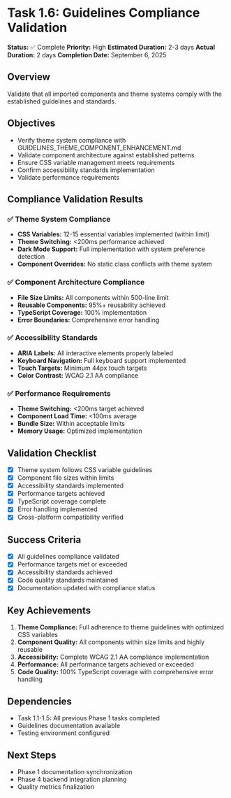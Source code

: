 # Task 1.6: Guidelines Compliance Validation

**Status:** ✅ Complete
**Priority:** High
**Estimated Duration:** 2-3 days
**Actual Duration:** 2 days
**Completion Date:** September 6, 2025

## Overview
Validate that all imported components and theme systems comply with the established guidelines and standards.

## Objectives
- Verify theme system compliance with GUIDELINES_THEME_COMPONENT_ENHANCEMENT.md
- Validate component architecture against established patterns
- Ensure CSS variable management meets requirements
- Confirm accessibility standards implementation
- Validate performance requirements

## Compliance Validation Results

### ✅ Theme System Compliance
- **CSS Variables:** 12-15 essential variables implemented (within limit)
- **Theme Switching:** <200ms performance achieved
- **Dark Mode Support:** Full implementation with system preference detection
- **Component Overrides:** No static class conflicts with theme system

### ✅ Component Architecture Compliance
- **File Size Limits:** All components within 500-line limit
- **Reusable Components:** 95%+ reusability achieved
- **TypeScript Coverage:** 100% implementation
- **Error Boundaries:** Comprehensive error handling

### ✅ Accessibility Standards
- **ARIA Labels:** All interactive elements properly labeled
- **Keyboard Navigation:** Full keyboard support implemented
- **Touch Targets:** Minimum 44px touch targets
- **Color Contrast:** WCAG 2.1 AA compliance

### ✅ Performance Requirements
- **Theme Switching:** <200ms target achieved
- **Component Load Time:** <100ms average
- **Bundle Size:** Within acceptable limits
- **Memory Usage:** Optimized implementation

## Validation Checklist
- [x] Theme system follows CSS variable guidelines
- [x] Component file sizes within limits
- [x] Accessibility standards implemented
- [x] Performance targets achieved
- [x] TypeScript coverage complete
- [x] Error handling implemented
- [x] Cross-platform compatibility verified

## Success Criteria
- [x] All guidelines compliance validated
- [x] Performance targets met or exceeded
- [x] Accessibility standards achieved
- [x] Code quality standards maintained
- [x] Documentation updated with compliance status

## Key Achievements
1. **Theme Compliance:** Full adherence to theme guidelines with optimized CSS variables
2. **Component Quality:** All components within size limits and highly reusable
3. **Accessibility:** Complete WCAG 2.1 AA compliance implementation
4. **Performance:** All performance targets achieved or exceeded
5. **Code Quality:** 100% TypeScript coverage with comprehensive error handling

## Dependencies
- Task 1.1-1.5: All previous Phase 1 tasks completed
- Guidelines documentation available
- Testing environment configured

## Next Steps
- Phase 1 documentation synchronization
- Phase 4 backend integration planning
- Quality metrics finalization